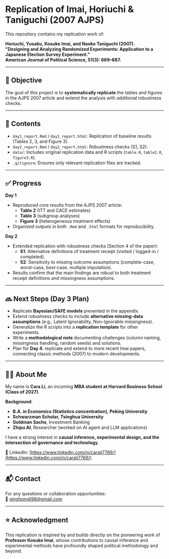 # Replication of Imai, Horiuchi & Taniguchi (2007 AJPS)

This repository contains my replication work of:

**Horiuchi, Yusaku, Kosuke Imai, and Naoko Taniguchi (2007).  
"Designing and Analyzing Randomized Experiments: Application to a Japanese Election Survey Experiment."  
American Journal of Political Science, 51(3): 669–687.**

---

## 🎯 Objective
The goal of this project is to **systematically replicate** the tables and figures in the AJPS 2007 article and extend the analysis with additional robustness checks.

---

## 📂 Contents
- `day1_report.Rmd` / `day1_report.html`: Replication of baseline results (Tables 2, 3, and Figure 3).  
- `day2_report.Rmd` / `day2_report.html`: Robustness checks (S1, S2).  
- `data/`: Includes original replication data and R scripts (`table.R`, `table2.R`, `figure3.R`).  
- `.gitignore`: Ensures only relevant replication files are tracked.  

---

## ✅ Progress

**Day 1**  
- Reproduced core results from the AJPS 2007 article:  
  - **Table 2** (ITT and CACE estimates)  
  - **Table 3** (subgroup analyses)  
  - **Figure 3** (heterogeneous treatment effects)  
- Organized outputs in both `.Rmd` and `.html` formats for reproducibility.

**Day 2**  
- Extended replication with robustness checks (Section 4 of the paper):  
  - **S1**: Alternative definitions of treatment receipt (visited / logged-in / completed).  
  - **S2**: Sensitivity to missing outcome assumptions (complete-case, worst-case, best-case, multiple imputation).  
- Results confirm that the main findings are robust to both treatment receipt definitions and missingness assumptions.

---

## 🔜 Next Steps (Day 3 Plan)
- Replicate **Bayesian/SAFE models** presented in the appendix.  
- Extend robustness checks to include **alternative missing-data assumptions** (e.g., Latent Ignorability, Non-Ignorable missingness).  
- Generalize the R scripts into a **replication template** for other experiments.  
- Write a **methodological note** documenting challenges (column naming, missingness handling, random seeds) and solutions.  
- Plan for **Day 4**: replicate and extend to more recent Imai papers, connecting classic methods (2007) to modern developments.

---

## 👩‍🎓 About Me
My name is **Cara Li**, an incoming **MBA student at Harvard Business School (Class of 2027)**.  

**Background**:
- **B.A. in Economics (Statistics concentration), Peking University**  
- **Schwarzman Scholar, Tsinghua University**  
- **Goldman Sachs**, Investment Banking  
- **Zhipu AI**, Researcher (worked on AI agent and LLM applications)  

I have a strong interest in **causal inference, experimental design, and the intersection of governance and technology**.  

📎 LinkedIn: [https://www.linkedin.com/in/carali7769/](https://www.linkedin.com/in/carali7769/)

---

## 📬 Contact
For any questions or collaboration opportunities:  
📧 qinghongli98@gmail.com  

---

## ⭐ Acknowledgment
This replication is inspired by and builds directly on the pioneering work of **Professor Kosuke Imai**, whose contributions to causal inference and experimental methods have profoundly shaped political methodology and beyond.
